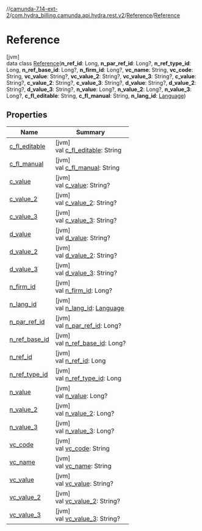//[camunda-7.14-ext-2](../../../../index.md)/[com.hydra_billing.camunda.api.hydra.rest.v2](../../index.md)/[Reference](../index.md)/[Reference](index.md)

# Reference

[jvm]\
data class [Reference](index.md)(**n_ref_id**: Long, **n_par_ref_id**: Long?, **n_ref_type_id**: Long, **n_ref_base_id**: Long?, **n_firm_id**: Long?, **vc_name**: String, **vc_code**: String, **vc_value**: String?, **vc_value_2**: String?, **vc_value_3**: String?, **c_value**: String?, **c_value_2**: String?, **c_value_3**: String?, **d_value**: String?, **d_value_2**: String?, **d_value_3**: String?, **n_value**: Long?, **n_value_2**: Long?, **n_value_3**: Long?, **c_fl_editable**: String, **c_fl_manual**: String, **n_lang_id**: [Language](../../../com.hydra_billing.camunda.api.hydra.common_types/-language/index.md))

## Properties

| Name | Summary |
|---|---|
| [c_fl_editable](c_fl_editable.md) | [jvm]<br>val [c_fl_editable](c_fl_editable.md): String |
| [c_fl_manual](c_fl_manual.md) | [jvm]<br>val [c_fl_manual](c_fl_manual.md): String |
| [c_value](c_value.md) | [jvm]<br>val [c_value](c_value.md): String? |
| [c_value_2](c_value_2.md) | [jvm]<br>val [c_value_2](c_value_2.md): String? |
| [c_value_3](c_value_3.md) | [jvm]<br>val [c_value_3](c_value_3.md): String? |
| [d_value](d_value.md) | [jvm]<br>val [d_value](d_value.md): String? |
| [d_value_2](d_value_2.md) | [jvm]<br>val [d_value_2](d_value_2.md): String? |
| [d_value_3](d_value_3.md) | [jvm]<br>val [d_value_3](d_value_3.md): String? |
| [n_firm_id](n_firm_id.md) | [jvm]<br>val [n_firm_id](n_firm_id.md): Long? |
| [n_lang_id](n_lang_id.md) | [jvm]<br>val [n_lang_id](n_lang_id.md): [Language](../../../com.hydra_billing.camunda.api.hydra.common_types/-language/index.md) |
| [n_par_ref_id](n_par_ref_id.md) | [jvm]<br>val [n_par_ref_id](n_par_ref_id.md): Long? |
| [n_ref_base_id](n_ref_base_id.md) | [jvm]<br>val [n_ref_base_id](n_ref_base_id.md): Long? |
| [n_ref_id](n_ref_id.md) | [jvm]<br>val [n_ref_id](n_ref_id.md): Long |
| [n_ref_type_id](n_ref_type_id.md) | [jvm]<br>val [n_ref_type_id](n_ref_type_id.md): Long |
| [n_value](n_value.md) | [jvm]<br>val [n_value](n_value.md): Long? |
| [n_value_2](n_value_2.md) | [jvm]<br>val [n_value_2](n_value_2.md): Long? |
| [n_value_3](n_value_3.md) | [jvm]<br>val [n_value_3](n_value_3.md): Long? |
| [vc_code](vc_code.md) | [jvm]<br>val [vc_code](vc_code.md): String |
| [vc_name](vc_name.md) | [jvm]<br>val [vc_name](vc_name.md): String |
| [vc_value](vc_value.md) | [jvm]<br>val [vc_value](vc_value.md): String? |
| [vc_value_2](vc_value_2.md) | [jvm]<br>val [vc_value_2](vc_value_2.md): String? |
| [vc_value_3](vc_value_3.md) | [jvm]<br>val [vc_value_3](vc_value_3.md): String? |
